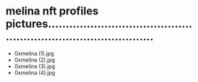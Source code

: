 # melina nft profiles pictures...................................................................................
- 0xmelina (1).jpg
- 0xmelina (2).jpg
- 0xmelina (3).jpg
- 0xmelina (4).jpg
